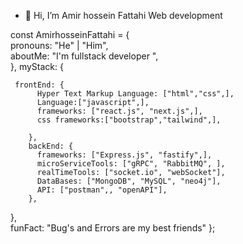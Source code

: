 - 👋 Hi, I’m Amir hossein Fattahi
 Web development 
 
const  AmirhosseinFattahi = {     
    pronouns: "He" | "Him",     
    aboutMe: "I'm fullstack developer ",  
    },
    myStack: {   
    
     frontEnd: {             
          Hyper Text Markup Language: ["html","css",],  
          Language:["javascript",],
          frameworks: ["react.js", "next.js",],
          css frameworks:["bootstrap","tailwind",],
          
        },         
        backEnd: {             
          frameworks: ["Express.js", "fastify",],                   
          microServiceTools: ["gRPC", "RabbitMQ", ],
          realTimeTools: ["socket.io", "webSocket"],
          DataBases: ["MongoDB", "MySQL", "neo4j"],
          API: ["postman",, "openAPI"],
        },              
   },         
   funFact: "Bug's and Errors are my best friends" 
};
